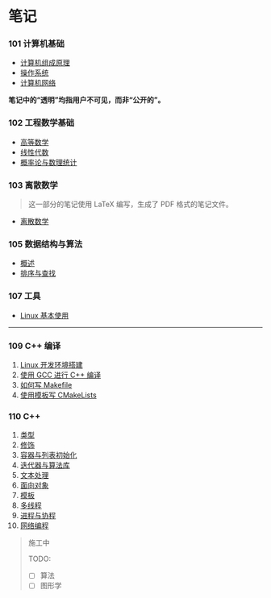 # 笔记


### 101 计算机基础

* [计算机组成原理](./101-计算机基础/计算机组成原理)
* [操作系统](101-计算机基础/操作系统)
* [计算机网络](101-计算机基础/计算机网络)

**笔记中的“透明”均指用户不可见，而非“公开的”。**


### 102 工程数学基础

* [高等数学](./102-工程数学基础/高等数学)
* [线性代数](./102-工程数学基础/线性代数)
* [概率论与数理统计](./102-工程数学基础/概率论与数理统计)


### 103 离散数学

> 这一部分的笔记使用 LaTeX 编写，生成了 PDF 格式的笔记文件。

* [离散数学](./103-离散数学/discrete-mathematics.pdf)


### 105 数据结构与算法

* [概述](./105-数据结构与算法/数据结构与算法1-概述.md)
* [排序与查找](./105-数据结构与算法/数据结构与算法2-排序与查找.md)


### 107 工具

* [Linux 基本使用](./107-工具/Linux-基本使用.md)

---


### 109 C++ 编译

1. [Linux 开发环境搭建](./109-CPP编译环境/1-Linux-开发环境搭建.md)
2. [使用 GCC 进行 C++ 编译](./109-CPP编译环境/2-CPP-编译.md)
3. [如何写 Makefile](./109-CPP编译环境/3-如何写-Makefile.md)
4. [使用模板写 CMakeLists](109-CPP编译环境/4-CMakeLists-模板.md)


### 110 C++

1. [类型](./110-CPP/CC1-类型.md)
2. [修饰](./110-CPP/CC2-修饰.md)
3. [容器与列表初始化](./110-CPP/CC3-容器与列表初始化.md)
4. [迭代器与算法库](./110-CPP/CC4-迭代器与算法库.md)
5. [文本处理](./110-CPP/CC5-字符串、正则表达式与IO.md)
6. [面向对象](./110-CPP/CC6-面向对象.md)
7. [模板](./110-CPP/CC7-模板.md)
8. [多线程](./110-CPP/CC8-并发-多线程.md)
9. [进程与协程](./110-CPP/CC9-进程与协程.md)
10. [网络编程](./110-CPP/CC10-网络编程.md)


> 施工中
>
> TODO:
> - [ ] 算法
> - [ ] 图形学
